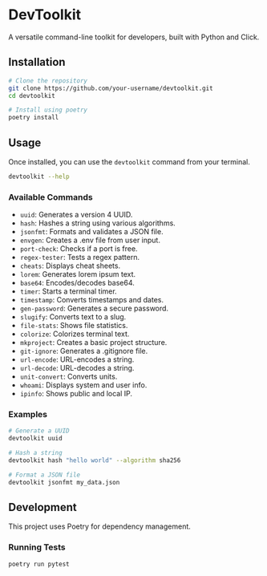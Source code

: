 # DevToolkit

A versatile command-line toolkit for developers, built with Python and Click.

## Installation

```bash
# Clone the repository
git clone https://github.com/your-username/devtoolkit.git
cd devtoolkit

# Install using poetry
poetry install
```

## Usage

Once installed, you can use the `devtoolkit` command from your terminal.

```bash
devtoolkit --help
```

### Available Commands

*   `uuid`: Generates a version 4 UUID.
*   `hash`: Hashes a string using various algorithms.
*   `jsonfmt`: Formats and validates a JSON file.
*   `envgen`: Creates a .env file from user input.
*   `port-check`: Checks if a port is free.
*   `regex-tester`: Tests a regex pattern.
*   `cheats`: Displays cheat sheets.
*   `lorem`: Generates lorem ipsum text.
*   `base64`: Encodes/decodes base64.
*   `timer`: Starts a terminal timer.
*   `timestamp`: Converts timestamps and dates.
*   `gen-password`: Generates a secure password.
*   `slugify`: Converts text to a slug.
*   `file-stats`: Shows file statistics.
*   `colorize`: Colorizes terminal text.
*   `mkproject`: Creates a basic project structure.
*   `git-ignore`: Generates a .gitignore file.
*   `url-encode`: URL-encodes a string.
*   `url-decode`: URL-decodes a string.
*   `unit-convert`: Converts units.
*   `whoami`: Displays system and user info.
*   `ipinfo`: Shows public and local IP.

### Examples

```bash
# Generate a UUID
devtoolkit uuid

# Hash a string
devtoolkit hash "hello world" --algorithm sha256

# Format a JSON file
devtoolkit jsonfmt my_data.json
```

## Development

This project uses Poetry for dependency management.

### Running Tests

```bash
poetry run pytest
```